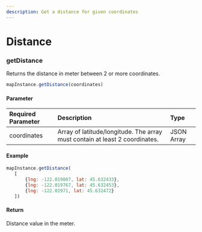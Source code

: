 ```yaml
---
description: Get a distance for given coordinates
---
```


# Distance

### getDistance

Returns the distance in meter between 2 or more coordinates.

```javascript
mapInstance.getDistance(coordinates)
```

#### Parameter

| Required Parameter | Description | Type |
| :--- | :--- | :--- |
| coordinates | Array of latitude/longitude. The array must contain at least 2 coordinates. | JSON Array |

#### Example

```javascript
mapInstance.getDistance(
   [
       {lng: -122.019807, lat: 45.632433},
       {lng: -122.019767, lat: 45.632453},
       {lng: -122.01971, lat: 45.632472}
   ])
```

#### Return

Distance value in the meter.

